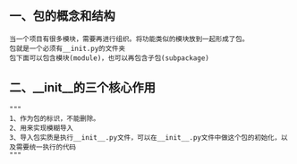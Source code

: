 ## 一、包的概念和结构
```
当一个项目有很多模块，需要再进行组织。将功能类似的模块放到一起形成了包。
包就是一个必须有__init.py的文件夹
包下面可以包含模块(module)，也可以再包含子包(subpackage)
```

## 二、__init__的三个核心作用
```
"""
1、作为包的标识，不能删除。
2、用来实现模糊导入
3、导入包实质是执行__init__.py文件，可以在__init__.py文件中做这个包的初始化，以及需要统一执行的代码
"""
```
